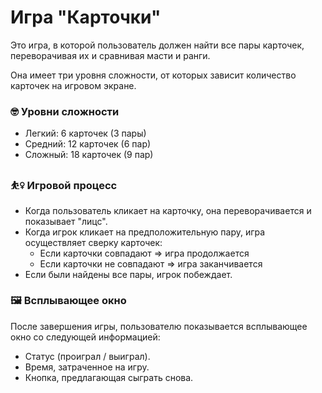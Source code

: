 # Игра "Карточки"

Это игра, в которой пользователь должен найти все пары карточек, переворачивая их и сравнивая масти и ранги.

Она имеет три уровня сложности, от которых зависит количество карточек на игровом экране.

### 🤓 **Уровни сложности**

-   Легкий: 6 карточек (3 пары)
-   Средний: 12 карточек (6 пар)
-   Сложный: 18 карточек (9 пар)

### ⛹️‍♀️ **Игровой процесс**

-   Когда пользователь кликает на карточку, она переворачивается и показывает "лицс".
-   Когда игрок кликает на предположительную пару, игра осуществляет сверку карточек:
    -   Если карточки совпадают ⇒ игра продолжается
    -   Если карточки не совпадают ⇒ игра заканчивается
-   Если были найдены все пары, игрок побеждает.

### 🖼 **Всплывающее окно**

После завершения игры, пользователю показывается всплывающее окно со следующей информацией:

-   Статус (проиграл / выиграл).
-   Время, затраченное на игру.
-   Кнопка, предлагающая сыграть снова.
